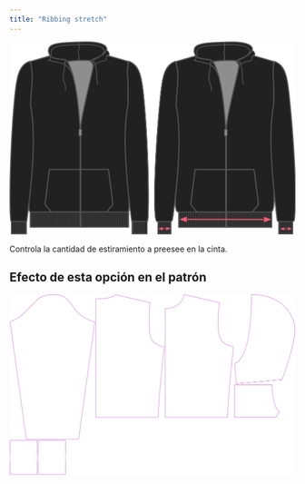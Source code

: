 ```yaml
---
title: "Ribbing stretch"
---
```


![Extensión de tejido acanalado](./ribbingstretch.svg)

Controla la cantidad de estiramiento a preesee en la cinta.

## Efecto de esta opción en el patrón

![Esta imagen muestra el efecto de esta opción superponiendo varias variantes que tienen un valor diferente para esta opción](huey_ribbingstretch_sample.svg "Effect of this option on the pattern")
